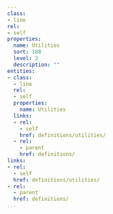 ```yaml
---
class:
- line
rel:
- self
properties:
  name: Utilities
  sort: 188
  level: 2
  description: ""
entities:
- class:
  - line
  rel:
  - self
  properties:
    name: Utilities
  links:
  - rel:
    - self
    href: definitions/utilities/
  - rel:
    - parent
    href: definitions/
links:
- rel:
  - self
  href: definitions/utilities/
- rel:
  - parent
  href: definitions/
...
```

